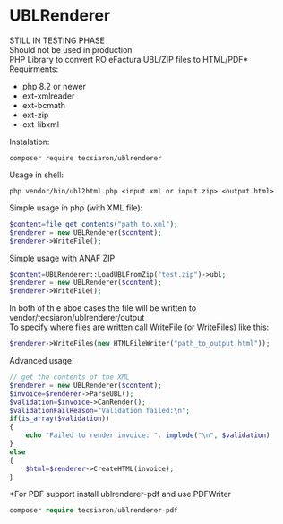 UBLRenderer
===========

STILL IN TESTING PHASE  
Should not be used in production  
PHP Library to convert RO eFactura UBL/ZIP files to HTML/PDF*  
Requirments:  
- php 8.2 or newer  
- ext-xmlreader  
- ext-bcmath  
- ext-zip  
- ext-libxml
  
Instalation:  
```
composer require tecsiaron/ublrenderer
```
Usage in shell:
```
php vendor/bin/ubl2html.php <input.xml or input.zip> <output.html>
```
Simple usage in php (with XML file):
```PHP
$content=file_get_contents("path_to.xml");
$renderer = new UBLRenderer($content);
$renderer->WriteFile();
```
Simple usage with ANAF ZIP
```PHP
$content=UBLRenderer::LoadUBLFromZip("test.zip")->ubl;
$renderer = new UBLRenderer($content);
$renderer->WriteFile();
```
In both of th e aboe cases the file will be written to vendor/tecsiaron/ublrenderer/output  
To specify where files are written call WriteFile (or WriteFiles) like this:  
```PHP
$renderer->WriteFiles(new HTMLFileWriter("path_to_output.html"));
```
Advanced usage:
```PHP
// get the contents of the XML
$renderer = new UBLRenderer($content);
$invoice=$renderer->ParseUBL();
$validation=$invoice->CanRender();
$validationFailReason="Validation failed:\n";
if(is_array($validation))
{
	echo "Failed to render invoice: ". implode("\n", $validation)
}
else
{
	$html=$renderer->CreateHTML(invoice);
}
```
*For PDF support install ublrenderer-pdf and use PDFWriter
```PHP
composer require tecsiaron/ublrenderer-pdf
```